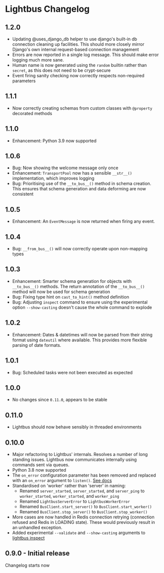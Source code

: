 # Lightbus Changelog

## 1.2.0

* Updating @uses_django_db helper to use django's built-in db connection cleaning up facilities. 
  This should more closely mirror Django's own internal request-based connection management
* Errors are now reported in a single log message. This should make error logging much more sane.
* Human name is now generated using the `random` builtin rather than `secret`, as this does not need to be crypt-secure
* Event firing sanity checking now correctly respects non-required parameters

## 1.1.1

* Now correctly creating schemas from custom classes with `@property` decorated methods

## 1.1.0

* Enhancement: Python 3.9 now supported

## 1.0.6

* Bug: Now showing the welcome message only once
* Enhancement: `TransportPool` now has a sensible `__str__()` implementation, which improves logging
* Bug: Prioritising use of the `__to_bus__()` method in schema creation. This ensures that
  schema generation and data deforming are now consistent

## 1.0.5

* Enhancement: An `EventMessage` is now returned when firing any event.

## 1.0.4

* Bug: `__from_bus__()` will now correctly operate upon non-mapping types

## 1.0.3

* Enhancement: Smarter schema generation for objects with` __to_bus__()` methods. 
  The return annotation of the `__to_bus__()` method will now be used for schema generation
* Bug: Fixing type hint on `cast_to_hint()` method definition
* Bug: Adjusting `inspect` command to ensure using the experimental option `--show-casting` doesn't 
  cause the whole command to explode

## 1.0.2

* Enhancement: Dates & datetimes will now be parsed from their string format using `dateutil` where available.
               This provides more flexible parsing of date formats.

## 1.0.1

* Bug: Scheduled tasks were not been executed as expected

## 1.0.0

* No changes since `0.11.0`, appears to be stable

## 0.11.0

* Lightbus should now behave sensibly in threaded environments

## 0.10.0

* Major refactoring to Lightbus' internals. Resolves a number of long standing issues.
  Lightbus now communicates internally using commands sent via queues.
* Python 3.8 now supported
* The `on_error` configuration parameter has been removed and replaced with an 
  `on_error` argument to `listen()`. [See docs](https://lightbus.org/reference/events/#errors-in-event-listeners)
* Standardised on 'worker' rather than 'server' in naming:
    * Renamed `server_started`, `server_started`, and `server_ping` 
      to `worker_started`, `worker_started`, and `worker_ping`
    * Renamed `LightbusServerError` to `LightbusWorkerError`
    * Renamed `BusClient.start_server()` to `BusClient.start_worker()`
    * Renamed `BusClient.stop_server()` to `BusClient.stop_worker()`
* More cases are now handled in Redis connection retrying (connection refused and Redis in LOADING state).
  These would previously result in an unhandled exception. 
* Added experimental `--validate` and `--show-casting` arguments to 
  [lightbus inspect](https://lightbus.org/reference/command-line-use/inspect/)

## 0.9.0 - Initial release

Changelog starts now
